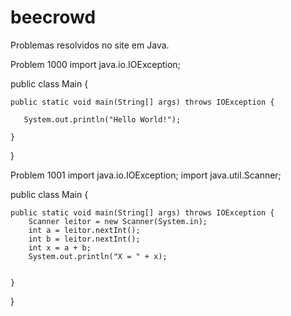 # beecrowd
Problemas resolvidos no site em Java.


Problem 1000
import java.io.IOException;
 
public class Main {
 
    public static void main(String[] args) throws IOException {
 
       System.out.println("Hello World!");
 
    }
 
}

Problem 1001
import java.io.IOException;
import java.util.Scanner;

public class Main {
	
    public static void main(String[] args) throws IOException {
        Scanner leitor = new Scanner(System.in);
        int a = leitor.nextInt();
        int b = leitor.nextInt();
        int x = a + b;
        System.out.println("X = " + x);
        
    
    }
	
}

